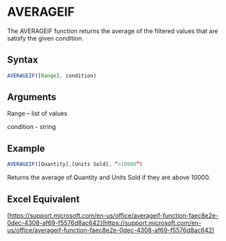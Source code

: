 # AVERAGEIF

The AVERAGEIF function returns the average of the filtered values that are satisfy the given condition.

## Syntax

```javascript
AVERAGEIF([Range], condition)
```

## Arguments

Range – list of values

condition - string

## Example

```javascript
AVERAGEIF([Quantity],[Units Sold], “>10000”)
```

Returns the average of Quantity and Units Sold if they are above 10000.

## Excel Equivalent

[https://support.microsoft.com/en-us/office/averageif-function-faec8e2e-0dec-4308-af69-f5576d8ac642](https://support.microsoft.com/en-us/office/averageif-function-faec8e2e-0dec-4308-af69-f5576d8ac642)

